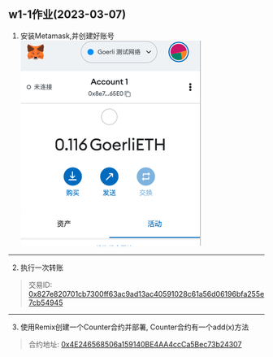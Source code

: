 ## w1-1作业(2023-03-07)
1. 安装Metamask,并创建好账号
![](./images/metamask.png)

---
2. 执行一次转账
> 交易ID: [0x827e820701cb7300ff63ac9ad13ac40591028c61a56d06196bfa255e7cb54945](https://goerli.etherscan.io/tx/0x827e820701cb7300ff63ac9ad13ac40591028c61a56d06196bfa255e7cb54945)

---
3. 使用Remix创建一个Counter合约并部署, Counter合约有一个add(x)方法
> 合约地址: [0x4E246568506a159140BE4AA4ccCa5Bec73b24307](https://goerli.etherscan.io/address/0x4E246568506a159140BE4AA4ccCa5Bec73b24307#code)
